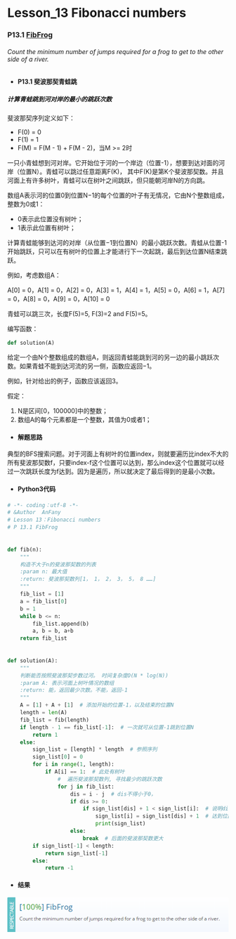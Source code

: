 # Lesson_13 Fibonacci numbers  




### P13.1 [FibFrog](https://app.codility.com/programmers/lessons/13-fibonacci_numbers/fib_frog/) 

###### Count the minimum number of jumps required for a frog to get to the other side of a river.

* #### P13.1  斐波那契青蛙跳


##### 计算青蛙跳到河对岸的最小的跳跃次数

斐波那契序列定义如下：

  * F(0) = 0
  * F(1) = 1
  * F(M) = F(M - 1) + F(M - 2)，当M >= 2时
    
一只小青蛙想到河对岸。它开始位于河的一个岸边（位置-1），想要到达对面的河岸（位置N）。青蛙可以跳过任意距离F(K)，
其中F(K)是第K个斐波那契数。并且河面上有许多树叶，青蛙可以在树叶之间跳跃，但只能朝河岸N的方向跳。

数组A表示河的位置0到位置N−1的每个位置的叶子有无情况，它由N个整数组成，整数为0或1：

  * 0表示此位置没有树叶；
  * 1表示此位置有树叶；
  
计算青蛙能够到达河的对岸（从位置−1到位置N）的最小跳跃次数。青蛙从位置-1开始跳跃，只可以在有树叶的位置上才能进行下一次起跳，最后到达位置N结束跳跃。


例如，考虑数组A：

A[0] = 0，A[1] = 0，A[2] = 0，A[3] = 1，A[4] = 1，A[5] = 0，A[6] = 1，A[7] = 0，A[8] = 0，A[9] = 0，A[10] = 0

青蛙可以跳三次，长度F(5)=5, F(3)=2 and F(5)=5。

编写函数：

```python
def solution(A)
```

给定一个由N个整数组成的数组A，则返回青蛙能跳到河的另一边的最小跳跃次数。如果青蛙不能到达河流的另一侧，函数应返回−1。

例如，针对给出的例子，函数应该返回3。

假定：
  1. N是区间[0，100000]中的整数；
  2. 数组A的每个元素都是一个整数，其值为0或者1；

* #### 解题思路

典型的BFS搜索问题。对于河面上有树叶的位置index，则就要遍历比index不大的所有斐波那契数f，只要index-f这个位置可以达到，那么index这个位置就可以经过一次跳跃长度为f达到。因为是遍历，所以就决定了最后得到的是最小次数。

* #### Python3代码

```python
# -*- coding：utf-8 -*-
# &Author  AnFany
# Lesson 13：Fibonacci numbers
# P 13.1 FibFrog


def fib(n):
    """
    构造不大于n的斐波那契数的列表
    :param n: 最大值
    :return: 斐波那契数列[1， 1， 2， 3， 5， 8 ……]
    """
    fib_list = [1]
    a = fib_list[0]
    b = 1
    while b <= n:
        fib_list.append(b)
        a, b = b, a+b
    return fib_list


def solution(A):
    """
    判断能否按照斐波那契步数过河。 时间复杂度O(N * log(N))
    :param A: 表示河面上树叶情况的数组
    :return: 能，返回最少次数。不能，返回-1
    """
    A = [1] + A + [1]  # 添加开始的位置-1，以及结束的位置N
    length = len(A)
    fib_list = fib(length)
    if length - 1 == fib_list[-1]:  # 一次就可从位置-1跳到位置N
        return 1
    else:
        sign_list = [length] * length  # 参照序列
        sign_list[0] = 0
        for i in range(1, length):
            if A[i] == 1:  # 此处有树叶
                #  遍历斐波那契数列, 寻找最少的跳跃次数
                for j in fib_list:
                    dis = i - j  # dis不得小于0，
                    if dis >= 0:
                        if sign_list[dis] + 1 < sign_list[i]:  # 说明dis位置可以斐波那契到达的，
                            sign_list[i] = sign_list[dis] + 1  # 达到位置dis的次数再加上走长度为斐波那契数j的一次
                            print(sign_list)
                    else:
                        break  # 后面的斐波那契数更大
        if sign_list[-1] < length:
            return sign_list[-1]
        else:
            return -1
```


* #### 结果





![image](https://github.com/Anfany/Codility-Lessons-By-Python3/blob/master/L13_Fibonacci%20numbers/13.1.png)
